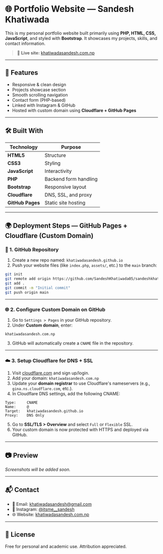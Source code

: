 # 🌐 Portfolio Website — Sandesh Khatiwada

This is my personal portfolio website built primarily using **PHP, HTML, CSS, JavaScript**, and styled with **Bootstrap**. It showcases my projects, skills, and contact information.

> 🔗 **Live site:** [khatiwadasandesh.com.np](https://khatiwadasandesh.com.np)

---

## 🚀 Features

- Responsive & clean design  
- Projects showcase section  
- Smooth scrolling navigation  
- Contact form (PHP-based)  
- Linked with Instagram & GitHub  
- Hosted with custom domain using **Cloudflare + GitHub Pages**

---

## 🛠️ Built With

| Technology      | Purpose               |
|----------------|------------------------|
| **HTML5**       | Structure              |
| **CSS3**        | Styling                |
| **JavaScript**  | Interactivity          |
| **PHP**         | Backend form handling  |
| **Bootstrap**   | Responsive layout      |
| **Cloudflare**  | DNS, SSL, and proxy    |
| **GitHub Pages**| Static site hosting    |

---

## 🌍 Deployment Steps — GitHub Pages + Cloudflare (Custom Domain)

### 🔧 1. GitHub Repository

1. Create a new repo named: `khatiwadasandesh.github.io`
2. Push your website files (like `index.php`, `assets/`, etc.) to the `main` branch:

```bash
git init
git remote add origin https://github.com/SandeshKhatiwada05/sandeshkhatiwada05.github.io
git add .
git commit -m "Initial commit"
git push origin main
```

---

### 🌐 2. Configure Custom Domain on GitHub

1. Go to `Settings > Pages` in your GitHub repository.  
2. Under **Custom domain**, enter:

```
khatiwadasandesh.com.np
```

3. GitHub will automatically create a `CNAME` file in the repository.

---

### ☁️ 3. Setup Cloudflare for DNS + SSL

1. Visit [cloudflare.com](https://cloudflare.com) and sign up/login.  
2. Add your domain: `khatiwadasandesh.com.np`  
3. Update your **domain registrar** to use Cloudflare's nameservers (e.g., `gina.ns.cloudflare.com`, etc.).  
4. In Cloudflare DNS settings, add the following CNAME:

```
Type:     CNAME  
Name:     @  
Target:   khatiwadasandesh.github.io  
Proxy:    DNS Only
```

5. Go to **SSL/TLS > Overview** and select `Full` or `Flexible` SSL.  
6. Your custom domain is now protected with HTTPS and deployed via GitHub.

---

## 📷 Preview

_Screenshots will be added soon._

---

## 📬 Contact

- 📧 Email: [khatiwadasandesh@gmail.com](mailto:khatiwadasandesh@gmail.com)  
- 🔗 Instagram: [@itsme__sandesh](https://instagram.com/itsme__sandesh)  
- 🌐 Website: [khatiwadasandesh.com.np](https://khatiwadasandesh.com.np)

---

## 📝 License

Free for personal and academic use. Attribution appreciated.
